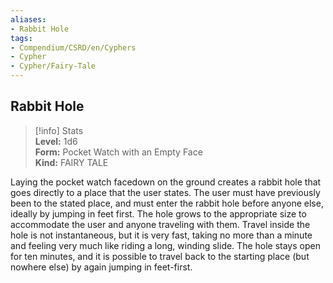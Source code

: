 ```yaml
---
aliases:
- Rabbit Hole
tags:
- Compendium/CSRD/en/Cyphers
- Cypher
- Cypher/Fairy-Tale
---
```


  
## Rabbit Hole  
>[!info] Stats  
> **Level:** 1d6  
> **Form:** Pocket Watch with an Empty Face  
> **Kind:** FAIRY TALE
  
Laying the pocket watch facedown on the ground creates a rabbit hole that goes directly to a place that the user states. The user must have previously been to the stated place, and must enter the rabbit hole before anyone else, ideally by jumping in feet first. The hole grows to the appropriate size to accommodate the user and anyone traveling with them. Travel inside the hole is not instantaneous, but it is very fast, taking no more than a minute and feeling very much like riding a long, winding slide.  The hole stays open for ten minutes, and it is possible to travel back to the starting place (but nowhere else) by again jumping in feet-first.
